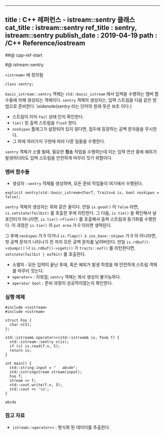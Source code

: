 ----------------
title : C++ 레퍼런스 - istream::sentry 클래스
cat_title : istream::sentry
ref_title : sentry, istream::sentry
publish_date : 2019-04-19
path : /C++ Reference/iostream
--------------

##@ cpp-ref-start

#@ istream::sentry

`<istream>` 에 정의됨

```cpp-formatted
class sentry;
```

`basic_istream::sentry` 객체는 `std::basic_istream` 에서 입력을 수행하는 멤버 함수들에 의해 생성되는 객체이다. `sentry` 객체의 생성자는, 입력 스트림을 다음 같은 방법으로 준비한다. \sidenote{sentry 라는 단어의 원래 뜻은 보초 이다.}

* 스트림이 이미 `fail` 상태 인지 확인한다.
* `tie()` 된 출력 스트림을 `flush` 한다.
* `noskipws` 플래그가 설정되어 있지 않다면, 접두에 등장하는 공백 문자들을 무시한다.
* 그 외에 여러가지 구현에 따라 다른 일들을 수행한다.

`sentry` 객체가 소멸 될때, 필요한 **청소** 작업을 수행하는데 이는 입력 연산 중에 예외가 발생하더라도 입력 스트림을 안전하게 마무리 짓기 위함이다.


### 멤버 함수들

* 생성자 : `sentry` 객체를 생성하며, 모든 준비 작업들이 여기에서 수행된다.

```cpp-formatted
explicit sentry(std::basic_istream<CharT, Traits>& is, bool noskipws = false);
```

`sentry` 객체의 생성자는 위와 같은 꼴이다. 만일 `is.good()` 이 `false` 라면, `is.setstate(failbit)` 를 호출한 후에 리턴한다. 그 다음, `is.tie()` 을 확인해서 널 포인터가 아니라면, `is.tie()->flush()` 를 호출해서 출력 스트림과 동기화를 수행한다. 이 과정은 `is.tie()` 의 `put area` 가 0 이라면 생략된다.

그 후에 `noskipws` 가 0 이거나 `is.flags() & ios_base::skipws` 가 0 이 아니라면, 첫 공백 문자가 나타나기 전 까지 모든 공백 문자를 날려버린다. 만일 `is.rdbuf()->sbumpc()` 나 `is.rdbuf()->sgetc()` 가 `traits::eof()` 를 리턴한다면, `setstate(failbit | eofbit)` 를 호출한다.

* 소멸자 : 모든 입력이 끝난 후에, 혹은 예외가 발생 하였을 때 안전하게 스트림 객체를 마무리 짓는다.
* `operator=` : 지워짐; `sentry` 객체는 복사 생성이 불가능하다.
* `operator bool` : 준비 과정이 성공적이였는지 확인한다.

### 실행 예제

```cpp-formatted
#include <iostream>
#include <sstream>

struct Foo {
  char n[5];
};

std::istream& operator>>(std::istream& is, Foo& f) {
  std::istream::sentry s(is);
  if (s) is.read(f.n, 5);
  return is;
}

int main() {
  std::string input = "   abcde";
  std::istringstream stream(input);
  Foo f;
  stream >> f;
  std::cout.write(f.n, 5);
  std::cout << '\n';
}
```

```exec
abcde
```

### 참고 자료

* `istream::operator>>` : 형식화 된 데이터를 추출한다.